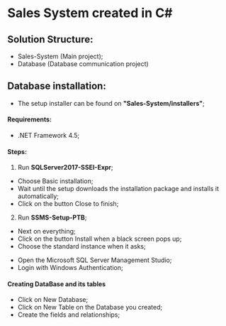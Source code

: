 # Sales System created in C#

## Solution Structure:
- Sales-System (Main project);
- Database (Database communication project)

## Database installation:
- The setup installer can be found on <b>"Sales-System/installers"</b>;

#### Requirements:
- .NET Framework 4.5;

#### Steps:
1. Run <b>SQLServer2017-SSEI-Expr</b>;
  - Choose Basic installation;
  - Wait until the setup downloads the installation package and installs it automatically;
  - Click on the button Close to finish;


2. Run <b>SSMS-Setup-PTB</b>;
  - Next on everything;
  - Click on the button Install when a black screen pops up;
  - Choose the standard instance when it asks;


* Open the Microsoft SQL Server Management Studio;
* Login with Windows Authentication;

#### Creating DataBase and its tables
- Click on New Database;
- Click on New Table on the Database you created;
- Create the fields and relationships;
